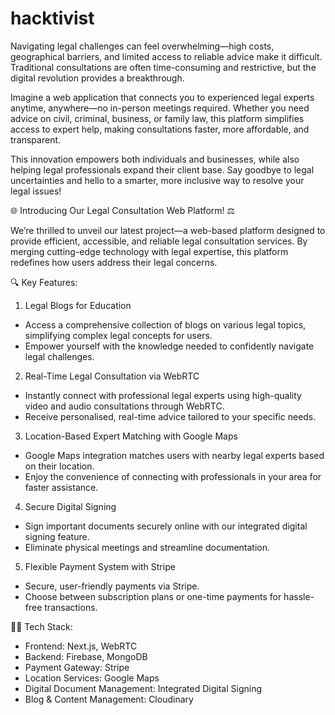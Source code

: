 # hacktivist

Navigating legal challenges can feel overwhelming—high costs, geographical barriers, and limited access to reliable advice make it difficult. Traditional consultations are often time-consuming and restrictive, but the digital revolution provides a breakthrough.

Imagine a web application that connects you to experienced legal experts anytime, anywhere—no in-person meetings required. Whether you need advice on civil, criminal, business, or family law, this platform simplifies access to expert help, making consultations faster, more affordable, and transparent.

This innovation empowers both individuals and businesses, while also helping legal professionals expand their client base. Say goodbye to legal uncertainties and hello to a smarter, more inclusive way to resolve your legal issues!

🌐 Introducing Our Legal Consultation Web Platform! ⚖️

We’re thrilled to unveil our latest project—a web-based platform designed to provide efficient, accessible, and reliable legal consultation services. By merging cutting-edge technology with legal expertise, this platform redefines how users address their legal concerns.

🔍 Key Features:

1. Legal Blogs for Education

- Access a comprehensive collection of blogs on various legal topics, simplifying complex legal concepts for users.
- Empower yourself with the knowledge needed to confidently navigate legal challenges.

2. Real-Time Legal Consultation via WebRTC

- Instantly connect with professional legal experts using high-quality video and audio consultations through WebRTC.
- Receive personalised, real-time advice tailored to your specific needs.

3. Location-Based Expert Matching with Google Maps

- Google Maps integration matches users with nearby legal experts based on their location.
- Enjoy the convenience of connecting with professionals in your area for faster assistance.

4. Secure Digital Signing

- Sign important documents securely online with our integrated digital signing feature.
- Eliminate physical meetings and streamline documentation.

5. Flexible Payment System with Stripe

- Secure, user-friendly payments via Stripe.
- Choose between subscription plans or one-time payments for hassle-free transactions.

👩‍💻 Tech Stack:

- Frontend: Next.js, WebRTC
- Backend: Firebase, MongoDB
- Payment Gateway: Stripe
- Location Services: Google Maps
- Digital Document Management: Integrated Digital Signing
- Blog & Content Management: Cloudinary
